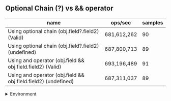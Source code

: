 ## Optional Chain (?) vs && operator

|name|ops/sec|samples|
|-|-|-|
|Using optional chain (obj.field?.field2) (Valid)|681,612,262|90|
|Using optional chain (obj.field?.field2) (undefined)|687,800,713|89|
|Using and operator (obj.field && obj.field.field2) (Valid)|693,196,489|91|
|Using and operator (obj.field && obj.field.field2) (undefined)|687,311,037|89|


<details>
<summary>Environment</summary>

* __Machine:__ linux x64 | 2 vCPUs | 6.8GB Mem
* __Run:__ Tue Oct 24 2023 17:01:47 GMT+0000 (Coordinated Universal Time)
</details>

<!--
{"environment":{"platform":"linux","arch":"x64","cpus":2,"totalMemory":6.7597503662109375},"benchmarks":[{"name":"Using optional chain (obj.field?.field2) (Valid)","opsSec":681612261.767552,"samples":6},{"name":"Using optional chain (obj.field?.field2) (undefined)","opsSec":687800713.2040915,"samples":7},{"name":"Using and operator (obj.field && obj.field.field2) (Valid)","opsSec":693196488.8683201,"samples":6},{"name":"Using and operator (obj.field && obj.field.field2) (undefined)","opsSec":687311037.4144589,"samples":6}]}-->
